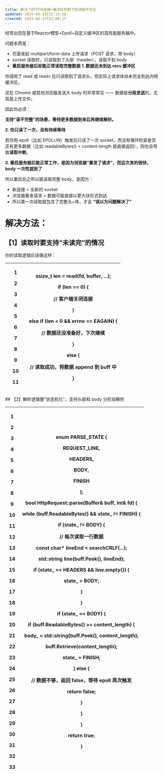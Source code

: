 ```yaml
---
title: 解决了HTTP长连接+缓冲区机制下的读取不完全
updated: 2025-04-15T22:13:19
created: 2025-04-15T22:09:17
---
```


经常出现在基于Reactor模型+Epoll+自定义缓冲区的高性能服务器中。

问题本质是：
- 页面发起 multipart/form-data 上传请求（POST 请求，带 body）
- socket 读取时，只读取到了头部（header），读取不到 body
- **重启服务器后却能正常读取完整数据**
**1. 数据还未到达 recv 缓冲区**

你调用了 read 或 readv 后只读取到了请求头，但实际上请求体尚未完全到达内核缓冲区。

这在 Chrome 或其他浏览器发送大 body 时非常常见 —— 数据是**分段发送**的，尤其是上传文件。

因此你必须：

**支持“读不完整”的场景，等待更多数据到来后再继续解析。**

**2. 你只读了一次，没有持续等待**

若你用 epoll（比如 EPOLLIN）触发后只读了一次 socket，而没有循环检查是否还有更多数据（比如 readableBytes() \< content-length 就直接返回），则也会导致**读取中断**。

**3. 重启服务器后能正常工作，是因为浏览器“重发了请求”，而这次发的很快，body 一次性就到了**

所以重启后之所以能读取完整 body，是因为：
- 新连接 = 全新的 socket
- 浏览器重发请求 = 数据可能直接以更大块形式到达
- 所以第一次读取就包含了完整头+体，才会 **“误以为问题解决了”**
# 解决方法：
## 【1】读取时要支持“未读完”的情况
你的读取逻辑应该像这样：

<table>
<colgroup>
<col style="width: 18%" />
<col style="width: 81%" />
</colgroup>
<thead>
<tr class="header">
<th><p>1</p>
<p>2</p>
<p>3</p>
<p>4</p>
<p>5</p>
<p>6</p>
<p>7</p>
<p>8</p>
<p>9</p>
<p>10</p>
<p>11</p></th>
<th><p>ssize_t len = read(fd, buffer, ...);</p>
<p></p>
<p>if (len == 0) {</p>
<p>// 客户端关闭连接</p>
<p>}</p>
<p>else if (len &lt; 0 &amp;&amp; errno == EAGAIN) {</p>
<p>// 数据还没准备好，下次继续</p>
<p>}</p>
<p>else {</p>
<p>// 读取成功，将数据 append 到 buff 中</p>
<p>}</p></th>
</tr>
</thead>
<tbody>
</tbody>
</table>
## 【2】解析逻辑要“状态机化”，支持头部和 body 分阶段解析
<table>
<colgroup>
<col style="width: 10%" />
<col style="width: 89%" />
</colgroup>
<thead>
<tr class="header">
<th><p>1</p>
<p>2</p>
<p>3</p>
<p>4</p>
<p>5</p>
<p>6</p>
<p>7</p>
<p>8</p>
<p>9</p>
<p>10</p>
<p>11</p>
<p>12</p>
<p>13</p>
<p>14</p>
<p>15</p>
<p>16</p>
<p>17</p>
<p>18</p>
<p>19</p>
<p>20</p>
<p>21</p>
<p>22</p>
<p>23</p>
<p>24</p>
<p>25</p>
<p>26</p>
<p>27</p>
<p>28</p>
<p>29</p>
<p>30</p>
<p>31</p>
<p>32</p>
<p>33</p></th>
<th><p>enum PARSE_STATE {</p>
<p>REQUEST_LINE,</p>
<p>HEADERS,</p>
<p>BODY,</p>
<p>FINISH</p>
<p>};</p>
<p></p>
<p>bool HttpRequest::parse(Buffer&amp; buff, int&amp; fd) {</p>
<p>while (buff.ReadableBytes() &amp;&amp; state_ != FINISH) {</p>
<p>if (state_ != BODY) {</p>
<p>// 每次读取一行数据</p>
<p>const char* lineEnd = searchCRLF(...);</p>
<p>std::string line(buff.Peek(), lineEnd);</p>
<p></p>
<p>if (state_ == HEADERS &amp;&amp; line.empty()) {</p>
<p>state_ = BODY;</p>
<p>}</p>
<p>}</p>
<p></p>
<p>if (state_ == BODY) {</p>
<p>if (buff.ReadableBytes() &gt;= content_length) {</p>
<p>body_ = std::string(buff.Peek(), content_length);</p>
<p>buff.Retrieve(content_length);</p>
<p>state_ = FINISH;</p>
<p>} else {</p>
<p>// 数据不够，返回 false，等待 epoll 再次触发</p>
<p>return false;</p>
<p>}</p>
<p>}</p>
<p>}</p>
<p></p>
<p>return true;</p>
<p>}</p></th>
</tr>
</thead>
<tbody>
</tbody>
</table>

